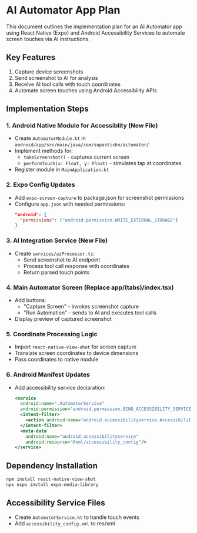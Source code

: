 # AI Automator App Plan

This document outlines the implementation plan for an AI Automator app using React Native (Expo) and Android Accessibility Services to automate screen touches via AI instructions.

## Key Features
1. Capture device screenshots
2. Send screenshot to AI for analysis
3. Receive AI tool calls with touch coordinates
4. Automate screen touches using Android Accessibility APIs

## Implementation Steps

### 1. Android Native Module for Accessiblity (New File)
- Create `AutomatorModule.kt` in `android/app/src/main/java/com/supastishn/aitomator/`
- Implement methods for:
  - `takeScreenshot()` - captures current screen
  - `performTouch(x: Float, y: Float)` - simulates tap at coordinates
- Register module in `MainApplication.kt`

### 2. Expo Config Updates
- Add `expo-screen-capture` to package.json for screenshot permissions
- Configure `app.json` with needed permissions:
  ```json
  "android": {
    "permissions": ["android.permission.WRITE_EXTERNAL_STORAGE"]
  }
  ```

### 3. AI Integration Service (New File)
- Create `services/aiProcessor.ts`:
  - Send screenshot to AI endpoint
  - Process tool call response with coordinates
  - Return parsed touch points

### 4. Main Automator Screen (Replace app/(tabs)/index.tsx)
- Add buttons:
  - "Capture Screen" - invokes screenshot capture
  - "Run Automation" - sends to AI and executes tool calls
- Display preview of captured screenshot

### 5. Coordinate Processing Logic
- Import `react-native-view-shot` for screen capture
- Translate screen coordinates to device dimensions
- Pass coordinates to native module

### 6. Android Manifest Updates
- Add accessibility service declaration:
  ```xml
  <service 
    android:name=".AutomatorService"
    android:permission="android.permission.BIND_ACCESSIBILITY_SERVICE">
    <intent-filter>
      <action android:name="android.accessibilityservice.AccessibilityService"/>
    </intent-filter>
    <meta-data 
      android:name="android.accessibilityservice"
      android:resource="@xml/accessibility_config"/>
  </service>
  ```

## Dependency Installation
```bash
npm install react-native-view-shot
npx expo install expo-media-library
```

## Accessibility Service Files
- Create `AutomatorService.kt` to handle touch events
- Add `accessibility_config.xml` to res/xml
